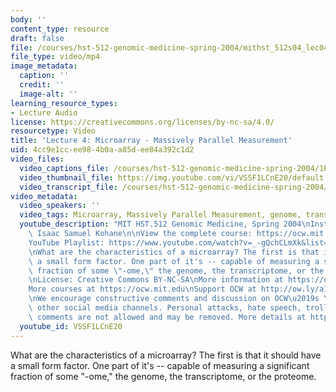 ```yaml
---
body: ''
content_type: resource
draft: false
file: /courses/hst-512-genomic-medicine-spring-2004/mithst_512s04_lec04_360p_16_9.mp4
file_type: video/mp4
image_metadata:
  caption: ''
  credit: ''
  image-alt: ''
learning_resource_types:
- Lecture Audio
license: https://creativecommons.org/licenses/by-nc-sa/4.0/
resourcetype: Video
title: 'Lecture 4: Microarray - Massively Parallel Measurement'
uid: 4cc9e1cc-ee98-4b0a-a85d-ee84a392c1d2
video_files:
  video_captions_file: /courses/hst-512-genomic-medicine-spring-2004/1BJZN5W4Q_EALYvDaoZL2P2svwdUpbn7U_transcript.webvtt
  video_thumbnail_file: https://img.youtube.com/vi/VSSF1LCnE20/default.jpg
  video_transcript_file: /courses/hst-512-genomic-medicine-spring-2004/1BJZN5W4Q_EALYvDaoZL2P2svwdUpbn7U_transcript.pdf
video_metadata:
  video_speakers: ''
  video_tags: Microarray, Massively Parallel Measurement, genome, transcriptome, proteome
  youtube_description: "MIT HST.512 Genomic Medicine, Spring 2004\nInstructor: Prof.\
    \ Isaac Samuel Kohane\n\nView the complete course: https://ocw.mit.edu/courses/hst-512-genomic-medicine-spring-2004/\n\
    YouTube Playlist: https://www.youtube.com/watch?v=_-gQchCLmXk&list=PLUl4u3cNGP613PJMNmRjAIdBr76goU1V5\n\
    \nWhat are the characteristics of a microarray? The first is that it should have\
    \ a small form factor. One part of it's -- capable of measuring a significant\
    \ fraction of some \"-ome,\" the genome, the transcriptome, or the proteome.\n\
    \nLicense: Creative Commons BY-NC-SA\nMore information at https://ocw.mit.edu/terms\n\
    More courses at https://ocw.mit.edu\nSupport OCW at http://ow.ly/a1If50zVRlQ\n\
    \nWe encourage constructive comments and discussion on OCW\u2019s YouTube and\
    \ other social media channels. Personal attacks, hate speech, trolling, and inappropriate\
    \ comments are not allowed and may be removed. More details at https://ocw.mit.edu/comments."
  youtube_id: VSSF1LCnE20
---
```

What are the characteristics of a microarray? The first is that it should have a small form factor. One part of it's -- capable of measuring a significant fraction of some "-ome," the genome, the transcriptome, or the proteome.